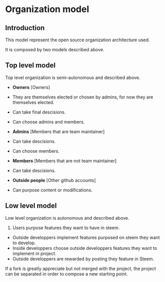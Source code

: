 # Organization model

## Introduction

This model represent the open source organization architecture used.

It is composed by two models described above.

## Top level model

Top level organization is semi-autonomous and described above.

* **Owners** [Owners]
 * They are themselves elected or chosen by admins, for now they are themselves elected.
 * Can take final descisions.
 * Can choose admins and members.

* **Admins** [Members that are team maintainer]
 * Can take descisions.
 * Can choose members.
 
* **Members** [Members that are not team maintainer]
 * Can take descisions.

* **Outside people** [Other github accounts]
 * Can purpose content or modifications.

## Low level model

Low level organization is autonomous and described above.

1. Users purpose features they want to have in steem.
* Outside developpers implement features purposed on steem they want to develop.
* Inside developpers choose outside developpers features they want to implement in project.
* Outside developpers are rewarded by posting they feature in Steem.

If a fork is greatly appreciate but not merged with the project, the project can be separated in order to compose a new starting point.
